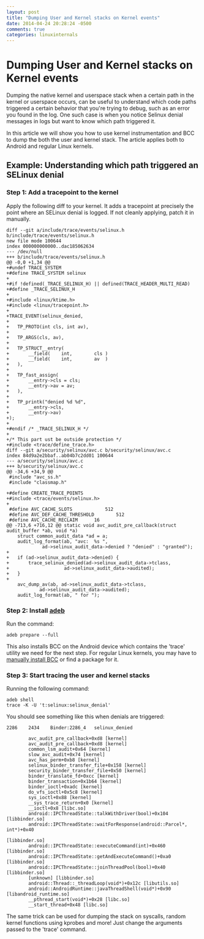 ```yaml
---
layout: post
title: "Dumping User and Kernel stacks on Kernel events"
date: 2014-04-24 20:28:24 -0500
comments: true
categories: linuxinternals
---
```


# Dumping User and Kernel stacks on Kernel events

Dumping the native kernel and userspace stack when a certain path in the kernel
or userspace occurs, can be useful to understand which code paths triggered a
certain behavior that you're trying to debug, such as an error you found in the
log. One such case is when you notice Selinux denial messages in logs but want
to know which path triggered it.

In this article we will show you how to use kernel instrumentation and BCC to
dump the both the user and kernel stack. The article applies both to Android
and regular Linux kernels.

## Example: Understanding which path triggered an SELinux denial

### Step 1: Add a tracepoint to the kernel
Apply the following diff to your kernel. It adds a tracepoint at precisely the
point where an SELinux denial is logged. If not cleanly applying, patch it in
manually.

```
diff --git a/include/trace/events/selinux.h b/include/trace/events/selinux.h
new file mode 100644
index 000000000000..dac185062634
--- /dev/null
+++ b/include/trace/events/selinux.h
@@ -0,0 +1,34 @@
+#undef TRACE_SYSTEM
+#define TRACE_SYSTEM selinux
+
+#if !defined(_TRACE_SELINUX_H) || defined(TRACE_HEADER_MULTI_READ)
+#define _TRACE_SELINUX_H
+
+#include <linux/ktime.h>
+#include <linux/tracepoint.h>
+
+TRACE_EVENT(selinux_denied,
+
+	TP_PROTO(int cls, int av),
+
+	TP_ARGS(cls, av),
+
+	TP_STRUCT__entry(
+		__field(	int,		cls	)
+		__field(	int,		av	)
+	),
+
+	TP_fast_assign(
+		__entry->cls = cls;
+		__entry->av = av;
+	),
+
+	TP_printk("denied %d %d",
+		__entry->cls,
+		__entry->av)
+);
+
+#endif /* _TRACE_SELINUX_H */
+
+/* This part ust be outside protection */
+#include <trace/define_trace.h>
diff --git a/security/selinux/avc.c b/security/selinux/avc.c
index 84d9a2e2bbaf..ab04b7c2dd01 100644
--- a/security/selinux/avc.c
+++ b/security/selinux/avc.c
@@ -34,6 +34,9 @@
 #include "avc_ss.h"
 #include "classmap.h"
 
+#define CREATE_TRACE_POINTS
+#include <trace/events/selinux.h>
+
 #define AVC_CACHE_SLOTS			512
 #define AVC_DEF_CACHE_THRESHOLD		512
 #define AVC_CACHE_RECLAIM		16
@@ -713,6 +716,12 @@ static void avc_audit_pre_callback(struct audit_buffer *ab, void *a)
 	struct common_audit_data *ad = a;
 	audit_log_format(ab, "avc:  %s ",
 			 ad->selinux_audit_data->denied ? "denied" : "granted");
+
+	if (ad->selinux_audit_data->denied) {
+		trace_selinux_denied(ad->selinux_audit_data->tclass,
+				     ad->selinux_audit_data->audited);
+	}
+
 	avc_dump_av(ab, ad->selinux_audit_data->tclass,
 			ad->selinux_audit_data->audited);
 	audit_log_format(ab, " for ");
```

### Step 2: Install [adeb](https://github.com/joelagnel/adeb)
Run the command:
```
adeb prepare --full
```
This also installs BCC on the Android device which contains the 'trace' utility
we need for the next step. For regular Linux kernels, you may have to [manually
install BCC](https://github.com/joelagnel/bcc/blob/master/README.md) or find a
package for it.

### Step 3: Start tracing the user and kernel stacks
Running the following command:
```
adeb shell
trace -K -U 't:selinux:selinux_denial'
```

You should see something like this when denials are triggered:
```
2286    2434    Binder:2286_4   selinux_denied   

        avc_audit_pre_callback+0xd8 [kernel]
        avc_audit_pre_callback+0xd8 [kernel]
        common_lsm_audit+0x64 [kernel]
        slow_avc_audit+0x74 [kernel]
        avc_has_perm+0xb8 [kernel]
        selinux_binder_transfer_file+0x158 [kernel]
        security_binder_transfer_file+0x50 [kernel]
        binder_translate_fd+0xcc [kernel]
        binder_transaction+0x1b64 [kernel]
        binder_ioctl+0xadc [kernel]
        do_vfs_ioctl+0x5c8 [kernel]
        sys_ioctl+0x88 [kernel]
        __sys_trace_return+0x0 [kernel]
        __ioctl+0x8 [libc.so]
        android::IPCThreadState::talkWithDriver(bool)+0x104 [libbinder.so]
        android::IPCThreadState::waitForResponse(android::Parcel*, int*)+0x40
                                                            [libbinder.so]
        android::IPCThreadState::executeCommand(int)+0x460 [libbinder.so]
        android::IPCThreadState::getAndExecuteCommand()+0xa0 [libbinder.so]
        android::IPCThreadState::joinThreadPool(bool)+0x40 [libbinder.so]
        [unknown] [libbinder.so]
        android::Thread::_threadLoop(void*)+0x12c [libutils.so]
        android::AndroidRuntime::javaThreadShell(void*)+0x90 [libandroid_runtime.so]
        __pthread_start(void*)+0x28 [libc.so]
        __start_thread+0x48 [libc.so]
```

The same trick can be used for dumping the stack on syscalls, random kernel
functions using kprobes and more! Just change the arguments passed to the
'trace' command.
